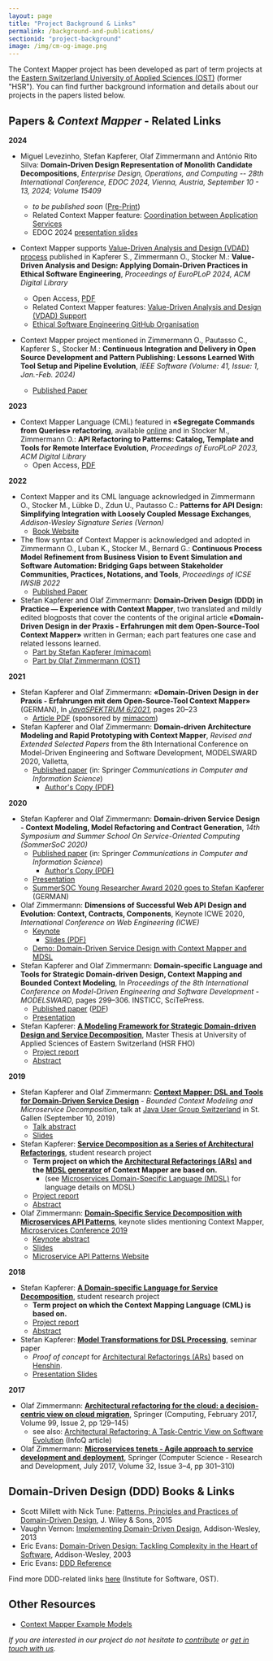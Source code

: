 ```yaml
---
layout: page
title: "Project Background & Links"
permalink: /background-and-publications/
sectionid: "project-background"
image: /img/cm-og-image.png
---
```


The Context Mapper project has been developed as part of term projects at the 
[Eastern Switzerland University of Applied Sciences (OST)](https://www.ost.ch) (former "HSR"). You can find further background information 
and details about our projects in the papers listed below.

## Papers & _Context Mapper_ - Related Links

**2024**
 * Miguel Levezinho, Stefan Kapferer, Olaf Zimmermann and António Rito Silva: **Domain-Driven Design Representation of Monolith Candidate Decompositions**, _Enterprise Design, Operations, and Computing -- 28th International Conference, EDOC 2024, Vienna, Austria, September 10 - 13, 2024; Volume 15409_
     * _to be published soon_ ([Pre-Print](https://arxiv.org/pdf/2407.02512))
     * Related Context Mapper feature: [Coordination between Application Services](https://contextmapper.org/docs/application-and-process-layer#coordination-between-application-services)
     * EDOC 2024 [presentation slides](/media/EDOC24_Presentation.pdf)
 * Context Mapper supports [Value-Driven Analysis and Design (VDAD) process](https://ethical-se.github.io/value-driven-analysis-and-design/) published in Kapferer S., Zimmermann O., Stocker M.: **Value-Driven Analysis and Design: Applying Domain-Driven Practices in Ethical Software Engineering**, _Proceedings of EuroPLoP 2024, ACM Digital Library_
      * Open Access, [PDF](https://dl.acm.org/doi/pdf/10.1145/3698322.3698332)
      * Related Context Mapper features: [Value-Driven Analysis and Design (VDAD) Support](/docs/vdad-support/)
      * [Ethical Software Engineering GitHub Organisation](https://github.com/ethical-se)
 
 * Context Mapper project mentioned in Zimmermann O., Pautasso C., Kapferer S., Stocker M.: **Continuous Integration and Delivery in Open Source Development and Pattern Publishing: Lessons Learned With Tool Setup and Pipeline Evolution**, _IEEE Software (Volume: 41, Issue: 1, Jan.-Feb. 2024)_
     * [Published Paper](https://ieeexplore.ieee.org/document/10372466) 

**2023**
 * Context Mapper Language (CML) featured in **«Segregate Commands from Queries» refactoring**, available [online](https://interface-refactoring.github.io/refactorings/segregatecommandsfromqueries) and in Stocker M., Zimmermann O.: **API Refactoring to Patterns: Catalog, Template and Tools for Remote Interface Evolution**, _Proceedings of EuroPLoP 2023, ACM Digital Library_
     * Open Access, [PDF](https://dl.acm.org/doi/pdf/10.1145/3628034.3628073)

**2022**
 * Context Mapper and its CML language acknowledged in Zimmermann O., Stocker M., Lübke D., Zdun U., Pautasso C.: **Patterns for API Design: Simplifying Integration with Loosely Coupled Message Exchanges**, _Addison-Wesley Signature Series (Vernon)_
     * [Book Website](https://api-patterns.org/book/) 
 * The flow syntax of Context Mapper is acknowledged and adopted in Zimmermann O., Luban K., Stocker M., Bernard G.: **Continuous Process Model Refinement from Business Vision to Event Simulation and Software Automation: Bridging Gaps between Stakeholder Communities, Practices, Notations, and Tools**, _Proceedings of ICSE IWSIB 2022_
     * [Published Paper](https://ieeexplore.ieee.org/document/9808807) 
 * Stefan Kapferer and Olaf Zimmermann: **Domain-Driven Design (DDD) in Practice — Experience with Context Mapper**, two translated and mildly edited blogposts that cover the contents of the original article **«Domain-Driven Design in der Praxis - Erfahrungen mit dem Open-Source-Tool Context Mapper»** written in German; each part features one case and related lessons learned.
     * [Part by Stefan Kapferer (mimacom)](https://blog.mimacom.com/ddd-and-context-mapper-experience/)
     * [Part by Olaf Zimmermann (OST)](https://ozimmer.ch/modeling/2022/11/23/ContextMapperInsights.html)

**2021**
 * Stefan Kapferer and Olaf Zimmermann: **«Domain-Driven Design in der Praxis - Erfahrungen mit dem Open-Source-Tool Context Mapper»** (GERMAN), In _[JavaSPEKTRUM 6/2021](https://webreader.javaspektrum.de/de/profiles/4967c6d5eae1-javaspektrum/editions/javaspektrum-06-2021)_, pages 20–23
     * [Article PDF](/media/SD-00-Java-06-SP-Kapferer-Zimmermann.pdf) (sponsored by [mimacom](https://www.mimacom.com))
 * Stefan Kapferer and Olaf Zimmermann: **Domain-driven Architecture Modeling and Rapid Prototyping with Context Mapper**, _Revised and Extended Selected Papers_ from the 8th International Conference on Model-Driven Engineering and Software Development, MODELSWARD 2020, Valletta, 
     * [Published paper](https://doi.org/10.1007/978-3-030-67445-8_11) (in: Springer _Communications in Computer and Information Science_)
       * [Author's Copy (PDF)](/media/978-3-030-67445-8_11_AuthorsCopy.pdf)

**2020**
 * Stefan Kapferer and Olaf Zimmermann: **Domain-driven Service Design - Context Modeling, Model Refactoring and Contract Generation**, _14th Symposium and Summer School On Service-Oriented Computing (SommerSoC 2020)_
     * [Published paper](https://doi.org/10.1007/978-3-030-64846-6_11) (in: Springer _Communications in Computer and Information Science_)
       * [Author's Copy (PDF)](/media/SummerSoC-2020_Domain-driven-Service-Design_Authors-Copy.pdf)
     * [Presentation](/media/Stefan-Kapferer_SummerSoC2020_presentation.pdf)
     * [SummerSOC Young Researcher Award 2020 goes to Stefan Kapferer](https://www.ost.ch/de/news/article/stefan-kapferer-gewinnt-young-researcher-award/) (GERMAN)
 * Olaf Zimmermann: **Dimensions of Successful Web API Design and Evolution: Context, Contracts, Components**, Keynote ICWE 2020, _International Conference on Web Engineering (ICWE)_
     * [Keynote](https://icwe2020.webengineering.org/keynotes/#academy)
       * [Slides (PDF)](https://ozimmer.ch/assets/presos/ZIO-ICWEKeynoteWADEC3v10p.pdf)
     * [Demo: Domain-Driven Service Design with Context Mapper and MDSL](https://ozimmer.ch/practices/2020/06/10/ICWEKeynoteAndDemo.html)
 * Stefan Kapferer and Olaf Zimmermann: **Domain-specific Language and Tools for Strategic Domain-driven Design, Context Mapping and Bounded Context Modeling**,
   In _Proceedings of the 8th International Conference on Model-Driven Engineering and Software Development - MODELSWARD_, pages 299–306. INSTICC, SciTePress.
     * [Published paper](https://doi.org/10.5220/0008910502990306) ([PDF](https://www.scitepress.org/Papers/2020/89105/89105.pdf))
     * [Presentation](/media/ZIOSK-Modelsward-Paper-Presentation-v101p.pdf)
 * Stefan Kapferer: **[A Modeling Framework for Strategic Domain-driven Design and Service Decomposition](https://eprints.ost.ch/821/)**, Master Thesis at University of 
   Applied Sciences of Eastern Switzerland (HSR FHO)
     * [Project report](https://eprints.ost.ch/821/)
     * [Abstract](/media/HS19-MSE-Master-Thesis-Abstract-Stefan-Kapferer-SDDD-Modeling-Framework.pdf)
     
**2019**
 * Stefan Kapferer and Olaf Zimmermann: **[Context Mapper: DSL and Tools for Domain-Driven Service Design](https://www.jug.ch/html/events/2019/context_mapper.html)** - _Bounded Context Modeling and Microservice Decomposition_,
   talk at [Java User Group Switzerland](https://www.jug.ch) in St. Gallen (September 10, 2019)
     * [Talk abstract](https://www.jug.ch/html/events/2019/context_mapper.html)
     * [Slides](/media/ZIOSK-ContextMapper4JUGv10p.pdf)
 * Stefan Kapferer: **[Service Decomposition as a Series of Architectural Refactorings](https://eprints.ost.ch/784/)**, student research project
     * **Term project on which the [Architectural Refactorings (ARs)](/docs/architectural-refactorings/) and the [MDSL generator](/docs/mdsl/) of Context Mapper are based on.**
        * (see [Microservices Domain-Specific Language (MDSL)](https://microservice-api-patterns.github.io/MDSL-Specification/) for language details on MDSL)
     * [Project report](https://eprints.ost.ch/784/)
     * [Abstract](/media/FS19-MSE-Stefan-Kapferer-Service-Decomposition-Architectural-Refactorings-Abstract.pdf)
 * Olaf Zimmermann: **[Domain-Specific Service Decomposition with Microservices API Patterns](https://www.conf-micro.services/2019/slides//keynotes/Zimmerman.pdf)**,
   keynote slides mentioning Context Mapper, [Microservices Conference 2019](https://www.conf-micro.services/2019/)
     * [Keynote abstract](https://www.conf-micro.services/2019/keynotes/#domain-specific-service-decomposition-with-microservices-api-patterns)
     * [Slides](https://www.conf-micro.services/2019/slides//keynotes/Zimmerman.pdf)
     * [Microservice API Patterns Website](https://microservice-api-patterns.org/)

**2018**
 * Stefan Kapferer: **[A Domain-specific Language for Service Decomposition](https://eprints.ost.ch/722/)**, student research project
   * **Term project on which the Context Mapping Language (CML) is based on.**
   * [Project report](https://eprints.ost.ch/722/)
   * [Abstract](/media/HS18-MSE-Stefan-Kapferer-A-DSL-for-Service-Decomposition-Abstract.pdf)
 * Stefan Kapferer: **[Model Transformations for DSL Processing](https://stefan.kapferer.ch/model-transformations-for-dsl-processing)**,
   seminar paper
     * _Proof of concept_ for [Architectural Refactorings (ARs)](/docs/architectural-refactorings/) based on [Henshin](https://www.eclipse.org/henshin/).
     * [Presentation Slides](https://github.com/stefan-ka/papers-and-publications/raw/master/model-transformations-for-dsl-processing/HS18_SKapferer_Model-Transformations-for-DSL-Processing-Presentation.pdf)

**2017**
 * Olaf Zimmermann: **[Architectural refactoring for the cloud: a decision-centric view on cloud migration](http://rdcu.be/lFW6)**,
   Springer (Computing, February 2017, Volume 99, Issue 2, pp 129–145)
    * see also: [Architectural Refactoring: A Task-Centric View on Software Evolution](https://www.infoq.com/articles/architectural-refactoring/) (InfoQ article)
 * Olaf Zimmermann: **[Microservices tenets - Agile approach to service development and deployment](http://rdcu.be/mJPz)**,
   Springer (Computer Science - Research and Development, July 2017, Volume 32, Issue 3–4, pp 301–310) 

## Domain-Driven Design (DDD) Books & Links
 * Scott Millett with Nick Tune: [Patterns, Principles and Practices of Domain-Driven Design](http://dddcommunity.org/book/wip-principles-patterns-and-practices-of-domain-driven-design-by-scott-millett/),
   J. Wiley & Sons, 2015
 * Vaughn Vernon: [Implementing Domain-Driven Design](http://dddcommunity.org/book/implementing-domain-driven-design-by-vaughn-vernon/), Addison-Wesley, 2013
 * Eric Evans: [Domain-Driven Design: Tackling Complexity in the Heart of Software](http://dddcommunity.org/book/evans_2003/), Addison-Wesley, 2003
 * Eric Evans: [DDD Reference](http://domainlanguage.com/ddd/reference/)

Find more DDD-related links [here](https://www.ost.ch/de/forschung-und-dienstleistungen/informatik/ifs-institut-fuer-software/labs/cloud-application-lab/architectural-refactoring-for-the-cloud-arc/domain-driven-design-ddd) (Institute for Software, OST).

## Other Resources
 * [Context Mapper Example Models](https://github.com/ContextMapper/context-mapper-examples)


_If you are interested in our project do not hesitate to [contribute](/getting-involved/) or 
[get in touch with us](/getting-involved/#get-in-touch-with-us)._
